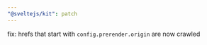 ```yaml
---
"@sveltejs/kit": patch
---
```


fix: hrefs that start with `config.prerender.origin` are now crawled

